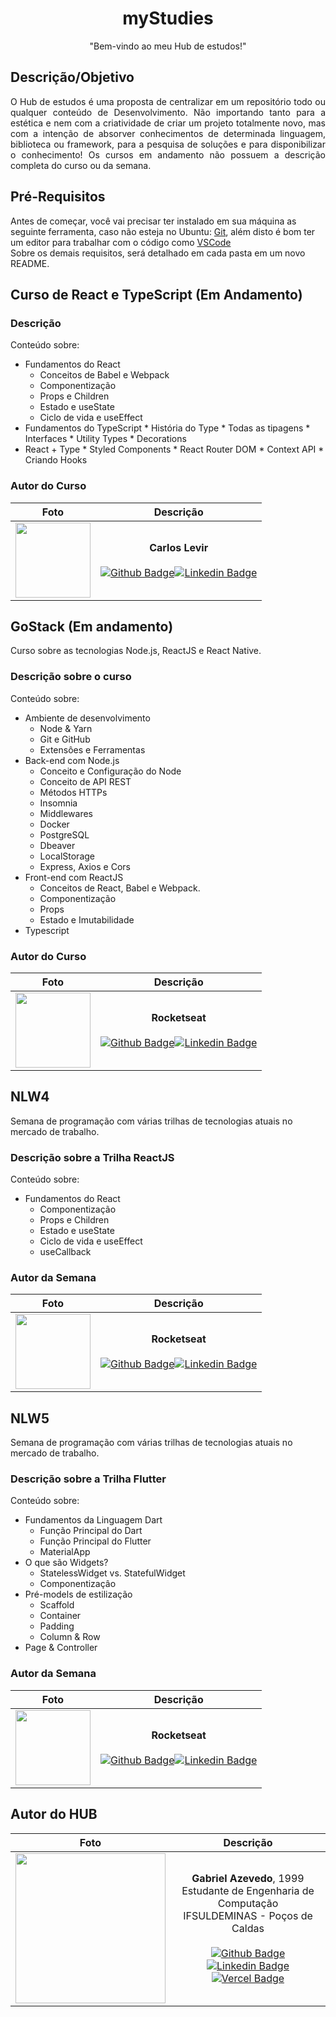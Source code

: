 <h1 align="center">myStudies</h1>
<p align="center">"Bem-vindo ao meu Hub de estudos!"</p>

## Descrição/Objetivo

<p align="justify">O Hub de estudos é uma proposta de centralizar em um repositório todo ou qualquer conteúdo de Desenvolvimento. Não importando tanto para a estética e nem com a criatividade de criar um projeto totalmente novo, mas com a intenção de absorver conhecimentos de determinada linguagem, biblioteca ou framework, para a pesquisa de soluções e para disponibilizar o conhecimento! Os cursos em andamento não possuem a descrição completa do curso ou da semana.

## Pré-Requisitos

Antes de começar, você vai precisar ter instalado em sua máquina as seguinte ferramenta, caso não esteja no Ubuntu:
[Git](https://git-scm.com), além disto é bom ter um editor para trabalhar com o código como [VSCode](https://code.visualstudio.com/)</br>
Sobre os demais requisitos, será detalhado em cada pasta em um novo README.

## Curso de React e TypeScript (Em Andamento)

### Descrição

Conteúdo sobre:

  * Fundamentos do React
    * Conceitos de Babel e Webpack
    * Componentização
    * Props e Children
    * Estado e useState
    * Ciclo de vida e useEffect
   * Fundamentos do TypeScript
    * História do Type 
    * Todas as tipagens
    * Interfaces
    * Utility Types
    * Decorations
   * React + Type
    * Styled Components
    * React Router DOM
    * Context API
    * Criando Hooks
    
### Autor do Curso

Foto   | Descrição
:---: | :---:
<img src="https://github.com/CarlosLevir.png" width="120" height="120"/>| <strong>Carlos Levir</strong></br></br>[![Github Badge](https://img.shields.io/badge/-Github-000?style=flat-square&logo=Github&logoColor=white&link=https://github.com/CarlosLevir)](https://github.com/CarlosLevir)[![Linkedin Badge](https://img.shields.io/badge/-LinkedIn-blue?style=flat-square&logo=Linkedin&logoColor=white&link=https://www.linkedin.com/in/carlos-levir/)](https://www.linkedin.com/in/carlos-levir/)

## GoStack (Em andamento)

Curso sobre as tecnologias Node.js, ReactJS e React Native.

### Descrição sobre o curso

Conteúdo sobre:

  * Ambiente de desenvolvimento
    * Node & Yarn
    * Git e GitHub
    * Extensôes e Ferramentas
  * Back-end com Node.js
    * Conceito e Configuração do Node
    * Conceito de API REST
    * Métodos HTTPs
    * Insomnia
    * Middlewares
    * Docker
     * PostgreSQL
    * Dbeaver
    * LocalStorage
    * Express, Axios e Cors
  * Front-end com ReactJS
    * Conceitos de React, Babel e Webpack.
    * Componentização
    * Props
    * Estado e Imutabilidade
  * Typescript
  
### Autor do Curso

Foto   | Descrição
:---: | :---:
<img src="https://github.com/Rocketseat.png" width="120" height="120"/>| <strong>Rocketseat</strong></br></br>[![Github Badge](https://img.shields.io/badge/-Github-000?style=flat-square&logo=Github&logoColor=white&link=https://github.com/Rocketseat)](https://github.com/Rocketseat)[![Linkedin Badge](https://img.shields.io/badge/-LinkedIn-blue?style=flat-square&logo=Linkedin&logoColor=white&link=https://www.linkedin.com/school/rocketseat/?originalSubdomain=br)](https://www.linkedin.com/school/rocketseat/?originalSubdomain=br)

## NLW4

Semana de programação com várias trilhas de tecnologias atuais no mercado de trabalho.

### Descrição sobre a Trilha ReactJS

Conteúdo sobre:

  * Fundamentos do React
    * Componentização
    * Props e Children
    * Estado e useState
    * Ciclo de vida e useEffect
    * useCallback

### Autor da Semana

Foto   | Descrição
:---: | :---:
<img src="https://github.com/Rocketseat.png" width="120" height="120"/>| <strong>Rocketseat</strong></br></br>[![Github Badge](https://img.shields.io/badge/-Github-000?style=flat-square&logo=Github&logoColor=white&link=https://github.com/Rocketseat)](https://github.com/Rocketseat)[![Linkedin Badge](https://img.shields.io/badge/-LinkedIn-blue?style=flat-square&logo=Linkedin&logoColor=white&link=https://www.linkedin.com/school/rocketseat/?originalSubdomain=br)](https://www.linkedin.com/school/rocketseat/?originalSubdomain=br)

## NLW5

Semana de programação com várias trilhas de tecnologias atuais no mercado de trabalho.

### Descrição sobre a Trilha Flutter

Conteúdo sobre:

  * Fundamentos da Linguagem Dart
    * Função Principal do Dart
    * Função Principal do Flutter
    * MaterialApp
  * O que são Widgets?
    * StatelessWidget vs. StatefulWidget
    * Componentizaçâo
  * Pré-models de estilização
    * Scaffold
    * Container
    * Padding
    * Column & Row
  * Page & Controller
  
### Autor da Semana

Foto   | Descrição
:---: | :---:
<img src="https://github.com/Rocketseat.png" width="120" height="120"/>| <strong>Rocketseat</strong></br></br>[![Github Badge](https://img.shields.io/badge/-Github-000?style=flat-square&logo=Github&logoColor=white&link=https://github.com/Rocketseat)](https://github.com/Rocketseat)[![Linkedin Badge](https://img.shields.io/badge/-LinkedIn-blue?style=flat-square&logo=Linkedin&logoColor=white&link=https://www.linkedin.com/school/rocketseat/?originalSubdomain=br)](https://www.linkedin.com/school/rocketseat/?originalSubdomain=br)

## Autor do HUB

Foto   | Descrição
:---: | :---:
<img src="https://github.com/azevgabriel.png" width="240" height="240"/>| <strong>Gabriel Azevedo</strong>, 1999 </br> Estudante de Engenharia de Computação </br>IFSULDEMINAS - Poços de Caldas</br></br>[![Github Badge](https://img.shields.io/badge/-Github-000?style=flat-square&logo=Github&logoColor=white&link=https://github.com/azevgabriel)](https://github.com/azevgabriel)[![Linkedin Badge](https://img.shields.io/badge/-LinkedIn-blue?style=flat-square&logo=Linkedin&logoColor=white&link=https://www.linkedin.com/in/azevgabriel/)](https://www.linkedin.com/in/azevgabriel/)[![Vercel Badge](https://img.shields.io/badge/-Vercel-blueviolet?style=flat-square&logo=Vercel&link=https://https://vercel.com/azevgabriel/)](https://vercel.com/azevgabriel/)
